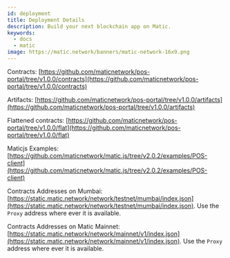 ```yaml
---
id: deployment
title: Deployment Details
description: Build your next blockchain app on Matic.
keywords:
  - docs
  - matic
image: https://matic.network/banners/matic-network-16x9.png
---
```


Contracts: [https://github.com/maticnetwork/pos-portal/tree/v1.0.0/contracts](https://github.com/maticnetwork/pos-portal/tree/v1.0.0/contracts)

Artifacts: [https://github.com/maticnetwork/pos-portal/tree/v1.0.0/artifacts](https://github.com/maticnetwork/pos-portal/tree/v1.0.0/artifacts)

Flattened contracts: [https://github.com/maticnetwork/pos-portal/tree/v1.0.0/flat](https://github.com/maticnetwork/pos-portal/tree/v1.0.0/flat)

Maticjs Examples: [https://github.com/maticnetwork/matic.js/tree/v2.0.2/examples/POS-client](https://github.com/maticnetwork/matic.js/tree/v2.0.2/examples/POS-client)

Contracts Addresses on Mumbai: [https://static.matic.network/network/testnet/mumbai/index.json](https://static.matic.network/network/testnet/mumbai/index.json). Use the `Proxy` address where ever it is available.

Contracts Addresses on Matic Mainnet: [https://static.matic.network/network/mainnet/v1/index.json](https://static.matic.network/network/mainnet/v1/index.json). Use the `Proxy` address where ever it is available.
